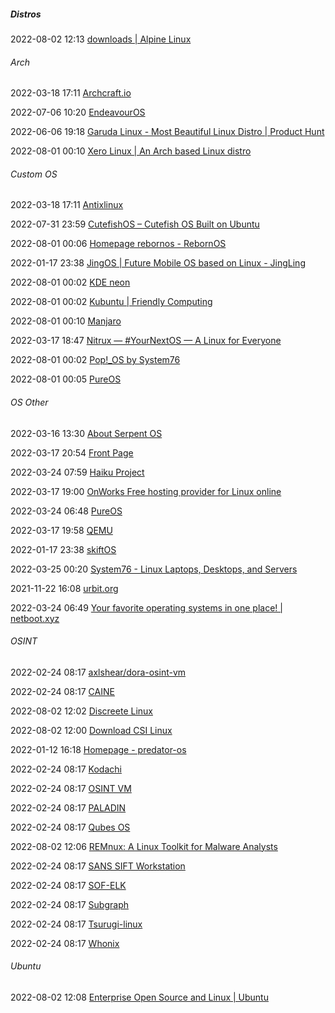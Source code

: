 #####  Distros

2022-08-02 12:13 [downloads | Alpine Linux](https://alpinelinux.org/downloads/)

######  Arch

2022-03-18 17:11 [Archcraft.io](https://archcraft.io/)

2022-07-06 10:20 [EndeavourOS](https://endeavouros.com/)

2022-06-06 19:18 [Garuda Linux - Most Beautiful Linux Distro | Product Hunt](https://www.producthunt.com/products/garuda-linux#garuda-linux)

2022-08-01 00:10 [Xero Linux | An Arch based Linux distro](https://xerolinux.xyz/)



######  Custom OS

2022-03-18 17:11 [Antixlinux](https://antixlinux.com/)

2022-07-31 23:59 [CutefishOS – Cutefish OS Built on Ubuntu](https://cutefish-ubuntu.github.io/)

2022-08-01 00:06 [Homepage rebornos - RebornOS](https://rebornos.org/)

2022-01-17 23:38 [JingOS | Future Mobile OS based on Linux - JingLing](https://en.jingos.com/)

2022-08-01 00:02 [KDE neon](https://neon.kde.org/)

2022-08-01 00:02 [Kubuntu | Friendly Computing](https://kubuntu.org/)

2022-08-01 00:10 [Manjaro](https://manjaro.org/)

2022-03-17 18:47 [Nitrux — #YourNextOS — A Linux for Everyone](https://nxos.org/)

2022-08-01 00:02 [Pop!_OS by System76](https://pop.system76.com/)

2022-08-01 00:05 [PureOS](https://pureos.net/)



######  OS Other

2022-03-16 13:30 [About Serpent OS](https://www.serpentos.com/about/)

2022-03-17 20:54 [Front Page](https://reactos.org/)

2022-03-24 07:59 [Haiku Project](https://www.haiku-os.org/)

2022-03-17 19:00 [OnWorks Free hosting provider for Linux online](https://www.onworks.net/)

2022-03-24 06:48 [PureOS](https://www.pureos.net/)

2022-03-17 19:58 [QEMU](https://www.qemu.org/)

2022-01-17 23:38 [skiftOS](https://skiftos.org/)

2022-03-25 00:20 [System76 - Linux Laptops, Desktops, and Servers](https://system76.com/)

2021-11-22 16:08 [urbit.org](https://urbit.org/)

2022-03-24 06:49 [Your favorite operating systems in one place! | netboot.xyz](https://www.netboot.xyz/)



######  OSINT

2022-02-24 08:17 [axlshear/dora-osint-vm](https://github.com/axlshear/dora-osint-vm)

2022-02-24 08:17 [CAINE](https://www.caine-live.net/page5/page5.html)

2022-08-02 12:02 [Discreete Linux](https://www.discreete-linux.org/howto.html#get_pre)

2022-08-02 12:00 [Download CSI Linux](https://csilinux.com/download/)

2022-01-12 16:18 [Homepage - predator-os](https://predator-os.com/)

2022-02-24 08:17 [Kodachi](https://www.digi77.com/linux-kodachi/)

2022-02-24 08:17 [OSINT VM](https://www.tracelabs.org/initiatives/osint-vm)

2022-02-24 08:17 [PALADIN](https://sumuri.com/software/paladin/)

2022-02-24 08:17 [Qubes OS](https://www.qubes-os.org/)

2022-08-02 12:06 [REMnux: A Linux Toolkit for Malware Analysts](https://remnux.org/#home)

2022-02-24 08:17 [SANS SIFT Workstation](https://www.sans.org/tools/sift-workstation/)

2022-02-24 08:17 [SOF-ELK](https://github.com/philhagen/sof-elk)

2022-02-24 08:17 [Subgraph](https://subgraph.com/)

2022-02-24 08:17 [Tsurugi-linux](https://tsurugi-linux.org/index.php)

2022-02-24 08:17 [Whonix](https://www.whonix.org/)



######  Ubuntu

2022-08-02 12:08 [Enterprise Open Source and Linux | Ubuntu](https://ubuntu.com/)



